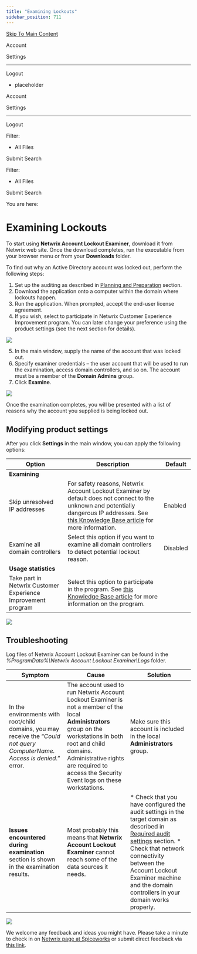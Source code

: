 ```yaml
---
title: "Examining Lockouts"
sidebar_position: 711
---
```


[Skip To Main Content](#)

Account

Settings

---

Logout

* placeholder

Account

Settings

---

Logout

Filter: 

* All Files

Submit Search

Filter: 

* All Files

Submit Search

You are here:

# Examining Lockouts

To start using **Netwrix Account Lockout Examiner**, download it from Netwrix web site. Once the download completes, run the executable from your browser menu or from your **Downloads** folder.

To find out why an Active Directory account was locked out, perform the following steps:

1. Set up the auditing as described in [Planning and Preparation](Configure.htm "Planning and Preparation") section.
2. Download the application onto a computer within the domain where lockouts happen.
3. Run the application. When prompted, accept the end-user license agreement.
4. If you wish, select to participate in Netwrix Customer Experience Improvement program. You can later change your preference using the product settings (see the next section for details).

[![](../static/img/Auditor/Images/Auditor/Other/ALE_usage_stats_thumb_0_0.png)](../../Resources/Images/Auditor/Other/ALE_usage_stats.png)

5. In the main window, supply the name of the account that was locked out.
6. Specify examiner credentials – the user account that will be used to run the examination, access domain controllers, and so on. The account must be a member of the **Domain Admins** group.
7. Click **Examine**.

[![](../static/img/Auditor/Images/Auditor/Other/ALE_new_start_thumb_0_0.png)](../../Resources/Images/Auditor/Other/ALE_new_start.png)

Once the examination completes, you will be presented with a list of reasons why the account you supplied is being locked out.

## Modifying product settings

After you click **Settings** in the main window, you can apply the following options:

| Option | Description | Default |
| --- | --- | --- |
| **Examining** | | |
| Skip unresolved IP addresses | For safety reasons, Netwrix Account Lockout Examiner by default does not connect to the unknown and potentially dangerous IP addresses. See [this Knowledge Base article](`https://kb.netwrix.com/5810` "this Knowledge Base article") for more information. | Enabled |
| Examine all domain controllers | Select this option if you want to examine all domain controllers to detect potential lockout reason. | Disabled |
| **Usage statistics** | | |
| Take part in Netwrix Customer Experience Improvement program | Select this option to participate in the program. See [this Knowledge Base article](`https://kb.netwrix.com/5820` "this Knowledge Base article") for more information on the program. |  |

[![](../static/img/Auditor/Images/Auditor/Other/ALE_settings_thumb_0_0.png)](../../Resources/Images/Auditor/Other/ALE_settings.png)

## Troubleshooting

Log files of Netwrix Account Lockout Examiner can be found in the *%ProgramData%\Netwrix Account Lockout Examiner\Logs* folder.

| Symptom | Cause | Solution |
| --- | --- | --- |
| In the environments with root/child domains, you may receive the “*Could not query ComputerName. Access is denied*.” error. | The account used to run Netwrix Account Lockout Examiner is not a member of the local **Administrators** group on the workstations in both root and child domains. Administrative rights are required to access the Security Event logs on these workstations. | Make sure this account is included in the local **Administrators** group. |
| **Issues encountered during examination** section is shown in the examination results. | Most probably this means that **Netwrix Account Lockout Examiner** cannot reach some of the data sources it needs. | * Check that you have configured the audit settings in the target domain as described in [Required audit settings](Configure.htm#AuditSettings "Required audit settings") section. * Check that network connectivity between the Account Lockout Examiner machine and the domain controllers in your domain works properly. |

![](../static/img/Auditor/Images/Auditor/Other/ALE_new_results.png)

We welcome any feedback and ideas you might have. Please take a minute to check in on [Netwrix page at Spiceworks](`https://community.spiceworks.com/pages/NetWrix?tab=353` "Netwrix page at Spiceworks") or submit direct feedback via [this link](`https://community.spiceworks.com/products/47099-netwrix-account-lockout-examiner` "this link").
